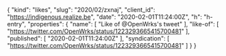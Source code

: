 {
  "kind": "likes",
  "slug": "2020/02/zxnaj",
  "client_id": "https://indigenous.realize.be",
  "date": "2020-02-01T11:24:00Z",
  "h": "h-entry",
  "properties": {
    "name": [
      "Like of @OpenWrks's tweet"
    ],
    "like-of": [
      "https://twitter.com/OpenWrks/status/1223293665415700481"
    ],
    "published": [
      "2020-02-01T11:24:00Z"
    ],
    "syndication": [
      "https://twitter.com/OpenWrks/status/1223293665415700481"
    ]
  }
}
